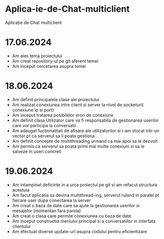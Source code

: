 # Aplica-ie-de-Chat-multiclient
Aplicație de Chat multiclient


# 17.06.2024

- Am ales tema proiectului
- Am creat repository-ul pe git aferent temei
- Am inceput cercetarea asupra temei

# 18.06.2024

- Am definit principalele clase ale proiectului
- Am realizat conexiunea intre client si server la nivel de socketuri( conexiune ip si port)
- Am inceput tratarea posibilelor erori de conexiune
- Am definit clasa Utilizator care va fi responsabila de gestionarea userilor care vor participa la conversatii
- Am adaugat fuctionalitati de afisare ale utilizatorilor si i-am stocat intr-un vector pt ca serverul sa ii poata gestiona
- Am definit concepte de multithreading urmand ca mai apoi sa le dezvolt
- Am permis ca serverul sa poata primi mai multe conexiuni si sa le salveze in useri concreti

# 19.06.2024

- Am intampinat deficinte in a urca proiectul pe git si am refacut structura acestuia
- Am facut aplicatia sa devina multithread-ing, serverul ruland in paralel pt fiecare user dupa conectarea la server
- Am creat o baza de date care sa ajute la gestionarea userilor si mesajelor (momentan fara parola)
- Am creat o clasa care permite conexiunea cu baza de date
- Am inceput constructia meniului principal si a conversatiilor in interfata clientului
- Am efectuat diverse update-uri asupra codului pentru eficientizare

